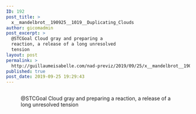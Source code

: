 ```yaml
---
ID: 192
post_title: >
  x__mandelbrot__190925__1019__Duplicating_Clouds
author: gicomadmin
post_excerpt: >
  @STCGoal Cloud gray and preparing a
  reaction, a release of a long unresolved
  tension
layout: post
permalink: >
  http://guillaumeisabelle.com/nad-previz/2019/09/25/x__mandelbrot__190925__1019__duplicating_clouds/
published: true
post_date: 2019-09-25 19:29:43
---
```

<!-- wp:image {"id":193} --><figure class="wp-block-image">

<img src="http://guillaumeisabelle.com/nad-previz/wp-content/uploads/sites/19/2019/09/image-34-1024x698.png" alt="" class="wp-image-193" /><figcaption>@STCGoal Cloud gray and preparing a reaction, a release of a long unresolved tension</figcaption></figure> <!-- /wp:image -->